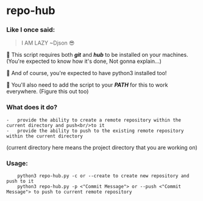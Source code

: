 # repo-hub

### Like I once said:

> I AM LAZY ~Djson 😎

🤡 This script requires both **_git_** and **_hub_** to be installed on your machines.
(You're expected to know how it's done, Not gonna explain...)

🤡 And of course, you're expected to have python3 installed too!

🤡 You'll also need to add the script to your **_PATH_** for this to work everywhere.
(Figure this out too)

### What does it do?
    -   provide the ability to create a remote repository within the current directory and push<br/>to it
    -   provide the ability to push to the existing remote repository within the current directory
(current directory here means the project directory that you are working on)

### Usage:
~~~
    python3 repo-hub.py -c or --create to create new repository and push to it
    python3 repo-hub.py -p <"Commit Message"> or --push <"Commit Message"> to push to current remote repository
~~~